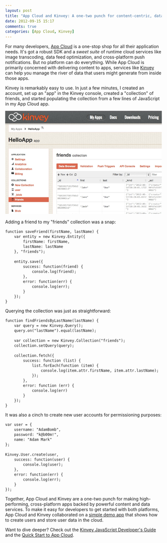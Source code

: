 ```yaml
---
layout: post
title: "App Cloud and Kinvey: A one-two punch for content-centric, data-driven apps"
date: 2012-09-15 15:17
comments: true
categories: [App Cloud, Kinvey]
---
```


For many developers, [App Cloud][5] is a one-stop shop for all their
application needs. It's got a robust SDK and a _sweet suite_ of runtime cloud
services like image transcoding, data feed optimization, and cross-platform
push notifications. But no platform can do everything. While App Cloud is
primarily concerned with delivering content to apps, services like [Kinvey][1]
can help you manage the river of data that users might generate from inside
those apps.

Kinvey is remarkably easy to use. In just a few minutes, I created an account,
set up an "app" in the Kinvey console, created a "collection" of friends, and
started populating the collection from a few lines of JavaScript in my App
Cloud app.

![Kinvey Console](/images/blog/app-cloud-kinvey.jpg)

Adding a friend to my "friends" collection was a snap:

    function saveFriend(firstName, lastName) {
        var entity = new Kinvey.Entity({
            firstName: firstName,
            lastName: lastName
        }, "friends");

        entity.save({
            success: function(friend) {
                console.log(friend);
            },
            error: function(err) {
                console.log(err);
            }
        });
    }

Querying the collection was just as straightforward:

    function findFriendsByLastName(lastName) {
        var query = new Kinvey.Query();
        query.on("lastName").equal(lastName);

        var collection = new Kinvey.Collection("friends");
        collection.setQuery(query);

        collection.fetch({
            success: function (list) {
                list.forEach(function (item) {
                    console.log(item.attr.firstName, item.attr.lastName);
                });
            },
            error: function (err) {
                console.log(err)
            }
        });
    }

It was also a cinch to create new user accounts for permissioning purposes:

    var user = {
        username: "AdamBomb",
        password: "k@b00m!",
        name: "Adam Mark"
    };

    Kinvey.User.create(user,
        success: function(user) {
            console.log(user);
        },
        error: function(err) {
            console.log(err);
        }
    });

Together, App Cloud and Kinvey are a one-two punch for making high-performing,
cross-platform apps backed by powerful content and data services. To make it
easy for developers to get started with both platforms, App Cloud and Kinvey
collaborated on a [simple demo app][2] that shows how to create users and
store user data in the cloud.

Want to dive deeper? Check out the [Kinvey JavaScript Developer's Guide][3]
and the [Quick Start to App Cloud][4].

[1]: http://www.kinvey.com
[2]: http://docs.kinvey.com/js-app-cloud-tutorial.html
[3]: http://docs.kinvey.com/js-developers-guide.html
[4]: http://support.brightcove.com/en/docs/tutorial-creating-simple-app
[5]: http://appcloud.brightcove.com